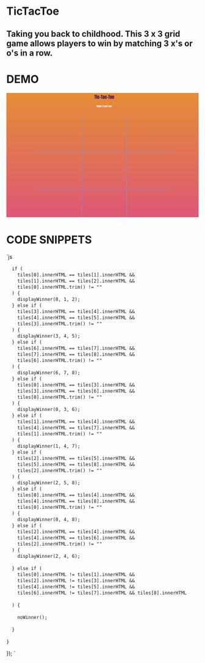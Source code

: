 # TicTacToe

## Taking you back to childhood. This 3 x 3 grid game allows players to win by matching 3 x's or o's in a row. 

# DEMO

![TicTacToe Demo](Animation.gif)

# CODE SNIPPETS

`js


      if (
        tiles[0].innerHTML == tiles[1].innerHTML &&
        tiles[1].innerHTML == tiles[2].innerHTML &&
        tiles[0].innerHTML.trim() != ""
      ) {
        displayWinner(0, 1, 2);
      } else if (
        tiles[3].innerHTML == tiles[4].innerHTML &&
        tiles[4].innerHTML == tiles[5].innerHTML &&
        tiles[3].innerHTML.trim() != ""
      ) {
        displayWinner(3, 4, 5);
      } else if (
        tiles[6].innerHTML == tiles[7].innerHTML &&
        tiles[7].innerHTML == tiles[8].innerHTML &&
        tiles[6].innerHTML.trim() != ""
      ) {
        displayWinner(6, 7, 8);
      } else if (
        tiles[0].innerHTML == tiles[3].innerHTML &&
        tiles[3].innerHTML == tiles[6].innerHTML &&
        tiles[0].innerHTML.trim() != ""
      ) {
        displayWinner(0, 3, 6);
      } else if (
        tiles[1].innerHTML == tiles[4].innerHTML &&
        tiles[4].innerHTML == tiles[7].innerHTML &&
        tiles[1].innerHTML.trim() != ""
      ) {
        displayWinner(1, 4, 7);
      } else if (
        tiles[2].innerHTML == tiles[5].innerHTML &&
        tiles[5].innerHTML == tiles[8].innerHTML &&
        tiles[2].innerHTML.trim() != ""
      ) {
        displayWinner(2, 5, 8);
      } else if (
        tiles[0].innerHTML == tiles[4].innerHTML &&
        tiles[4].innerHTML == tiles[8].innerHTML &&
        tiles[0].innerHTML.trim() != ""
      ) {
        displayWinner(0, 4, 8);
      } else if (
        tiles[2].innerHTML == tiles[4].innerHTML &&
        tiles[4].innerHTML == tiles[6].innerHTML &&
        tiles[2].innerHTML.trim() != ""
      ) {
        displayWinner(2, 4, 6);

      } else if (
        tiles[0].innerHTML != tiles[1].innerHTML &&
        tiles[2].innerHTML != tiles[3].innerHTML &&
        tiles[4].innerHTML != tiles[5].innerHTML &&
        tiles[6].innerHTML != tiles[7].innerHTML && tiles[8].innerHTML

      ) {

        noWinner();

      }

    }

  });
  `

